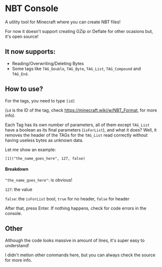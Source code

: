# NBT Console
A utility tool for Minecraft where you can create NBT files!

For now it doesn't support creating GZip or Deflate for other ocasions but, it's open source!

## It now supports:

- Reading/Overwriting/Deleting Bytes
- Some tags like `TAG_Double`, `TAG_Byte`, `TAG_List`, `TAG_Compound` and `TAG_End`.

## How to use?

For the tags, you need to type `[id]`

(`id` is the ID of the tag, check https://minecraft.wiki/w/NBT_Format, for more info).

Each Tag has its own number of parameters, all of them except `TAG_List` have a boolean as its final parameters (`isForList`), and what it does? Well, it removes the header of the TAGs for the `TAG_List` read correctly without having useless bytes as unknown data.

Let me show an example:

`[1]("the_name_goes_here", 127, false)`

#### Breakdown

`"the_name_goes_here"`: is obvious!

`127`: the value

`false`: the `isForList` bool, `true` for no header, `false` for header

After that, press Enter. If nothing happens, check for code errors in the console.

## Other

Although the code looks massive in amount of lines, it's super easy to understand!

I didn't metion other commands here, but you can always check the source for more info.

